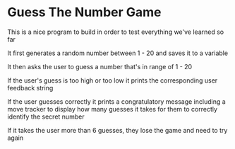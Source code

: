 # Guess The Number Game

This is a nice program to build in order to test everything we've learned so far

It first generates a random number between 1 - 20 and saves it to a variable

It then asks the user to guess a number that's in range of 1 - 20

If the user's guess is too high or too low it prints the corresponding user feedback string

If the user guesses correctly it prints a congratulatory message including a move tracker to display how many guesses it takes for them to correctly identify the secret number

If it takes the user more than 6 guesses, they lose the game and need to try again
